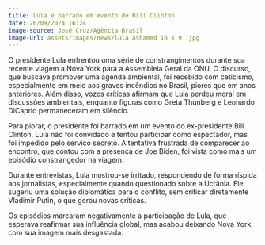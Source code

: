 ```yaml
---
title: Lula é barrado em evento de Bill Clinton
date: 26/09/2024 16:24
image-source: José Cruz/Agência Brasil
image-url: assets/images/news/lula ashamed 16 x 9 .jpg
---
```


O presidente Lula enfrentou uma série de constrangimentos durante sua recente viagem a Nova York para a Assembleia Geral da ONU. O discurso, que buscava promover uma agenda ambiental, foi recebido com ceticismo, especialmente em meio aos graves incêndios no Brasil, piores que em anos anteriores. Além disso, vozes críticas afirmam que Lula perdeu moral em discussões ambientais, enquanto figuras como Greta Thunberg e Leonardo DiCaprio permaneceram em silêncio.

Para piorar, o presidente foi barrado em um evento do ex-presidente Bill Clinton. Lula não foi convidado e tentou participar como espectador, mas foi impedido pelo serviço secreto. A tentativa frustrada de comparecer ao encontro, que contou com a presença de Joe Biden, foi vista como mais um episódio constrangedor na viagem.

Durante entrevistas, Lula mostrou-se irritado, respondendo de forma ríspida aos jornalistas, especialmente quando questionado sobre a Ucrânia. Ele sugeriu uma solução diplomática para o conflito, sem criticar diretamente Vladimir Putin, o que gerou novas críticas.

Os episódios marcaram negativamente a participação de Lula, que esperava reafirmar sua influência global, mas acabou deixando Nova York com sua imagem mais desgastada.